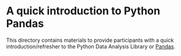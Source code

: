# A quick introduction to Python Pandas


This directory contains materials to provide participants with a quick introduction/refresher to the Python Data Analysis Library or [Pandas](http://pandas.pydata.org).
